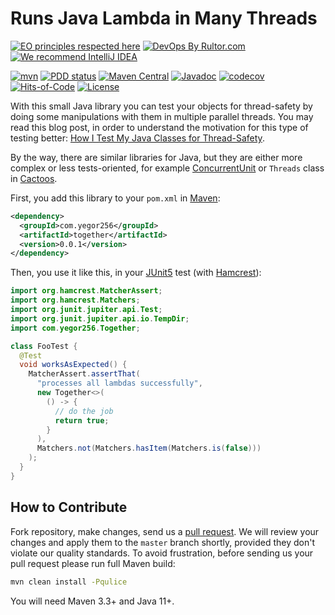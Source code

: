 # Runs Java Lambda in Many Threads

[![EO principles respected here](https://www.elegantobjects.org/badge.svg)](https://www.elegantobjects.org)
[![DevOps By Rultor.com](http://www.rultor.com/b/yegor256/together)](http://www.rultor.com/p/yegor256/together)
[![We recommend IntelliJ IDEA](https://www.elegantobjects.org/intellij-idea.svg)](https://www.jetbrains.com/idea/)

[![mvn](https://github.com/yegor256/together/actions/workflows/mvn.yml/badge.svg)](https://github.com/yegor256/together/actions/workflows/mvn.yml)
[![PDD status](http://www.0pdd.com/svg?name=yegor256/together)](http://www.0pdd.com/p?name=yegor256/together)
[![Maven Central](https://img.shields.io/maven-central/v/com.yegor256/together.svg)](https://maven-badges.herokuapp.com/maven-central/com.yegor256/together)
[![Javadoc](http://www.javadoc.io/badge/com.yegor256/together.svg)](http://www.javadoc.io/doc/com.yegor256/together)
[![codecov](https://codecov.io/gh/yegor256/together/branch/master/graph/badge.svg)](https://codecov.io/gh/yegor256/together)
[![Hits-of-Code](https://hitsofcode.com/github/yegor256/together)](https://hitsofcode.com/view/github/yegor256/together)
[![License](https://img.shields.io/badge/license-MIT-green.svg)](https://github.com/yegor256/together/blob/master/LICENSE.txt)

With this small Java library you can test your objects
for thread-safety by doing some manipulations with them
in multiple parallel threads. You may read this blog post,
in order to understand the motivation for this type of
testing better: [How I Test My Java Classes for Thread-Safety][blog].

By the way, there are similar libraries for Java, but they are
either more complex or less tests-oriented, for example
[ConcurrentUnit](https://github.com/jhalterman/concurrentunit)
or
`Threads` class in [Cactoos](https://github.com/yegor256/cactoos).

First, you add this library to your `pom.xml` in [Maven]:

```xml
<dependency>
  <groupId>com.yegor256</groupId>
  <artifactId>together</artifactId>
  <version>0.0.1</version>
</dependency>
```

Then, you use it like this, in your [JUnit5] test
(with [Hamcrest]):

```java
import org.hamcrest.MatcherAssert;
import org.hamcrest.Matchers;
import org.junit.jupiter.api.Test;
import org.junit.jupiter.api.io.TempDir;
import com.yegor256.Together;

class FooTest {
  @Test
  void worksAsExpected() {
    MatcherAssert.assertThat(
      "processes all lambdas successfully",
      new Together<>(
        () -> {
          // do the job
          return true;
        }
      ),
      Matchers.not(Matchers.hasItem(Matchers.is(false)))
    );
  }
}
```

## How to Contribute

Fork repository, make changes, send us a
[pull request](https://www.yegor256.com/2014/04/15/github-guidelines.html).
We will review your changes and apply them to the `master` branch shortly,
provided they don't violate our quality standards. To avoid frustration,
before sending us your pull request please run full Maven build:

```bash
mvn clean install -Pqulice
```

You will need Maven 3.3+ and Java 11+.

[blog]: https://www.yegor256.com/2018/03/27/how-to-test-thread-safety.html
[JUnit5]: https://junit.org/junit5/
[Hamcrest]: http://hamcrest.org
[Maven]: https://maven.apache.org
```

